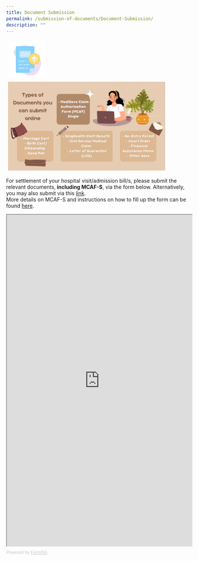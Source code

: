 ```yaml
---
title: Document Submission
permalink: /submission-of-documents/Document-Submission/
description: ""
---
```

<img src="images/ds-new.png" style="vertical-align: middle; max-width: 20%; margin: 5px;">
<img src="images/docuu2.png" style="vertical-align: middle; max-width: 85%; margin: 5px;">


For settlement of your hospital visit/admission bill/s, please submit the relevant documents,<b> including MCAF-S</b>, via the form below.
Alternatively, you may also submit via this <a href="https://for.sg/kkhdocsub">link</a>.
<br>
More details on MCAF-S and instructions on how to fill up the form can be found [here](https://kkh-patientbilling-staging.netlify.app/medisave-and-insurance/mcaf/mcaf-s/).

		
<iframe id="iframe" src="https://form.gov.sg/63071bcc2c1e9100137c16e0" style="width:100%;height:900px"></iframe>
<div style="font-family:Sans-Serif;font-size:12px;color:#999;opacity:0.5;padding-top:5px">Powered by <a href="https://form.gov.sg" style="color: #999">FormSG</a></div>
<br>